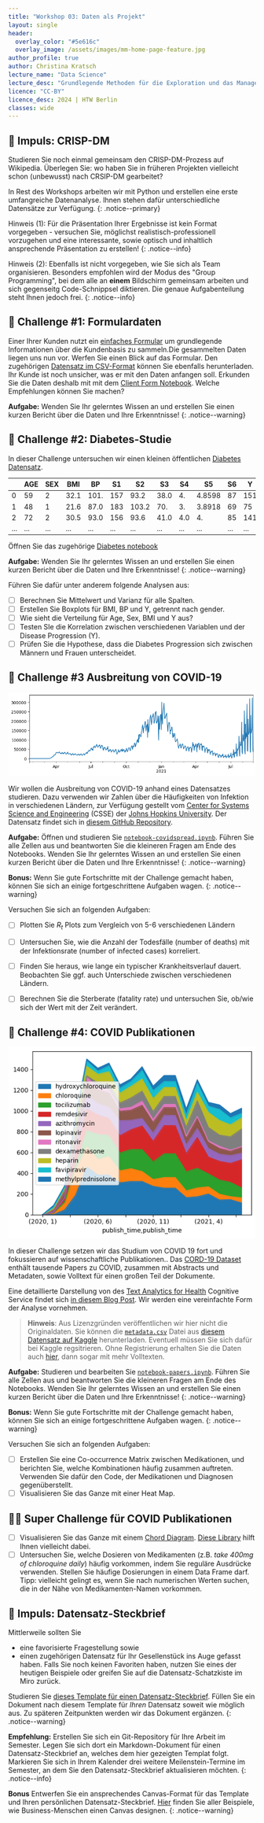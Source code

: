 ```yaml
---
title: "Workshop 03: Daten als Projekt"
layout: single
header:
  overlay_color: "#5e616c"
  overlay_image: /assets/images/mm-home-page-feature.jpg
author_profile: true
author: Christina Kratsch
lecture_name: "Data Science"
lecture_desc: "Grundlegende Methoden für die Exploration und das Management von Daten."
licence: "CC-BY"
licence_desc: 2024 | HTW Berlin 
classes: wide
---
```


## 🚀 Impuls: CRISP-DM

Studieren Sie noch einmal gemeinsam den CRISP-DM-Prozess auf Wikipedia. Überlegen Sie: wo haben Sie in früheren Projekten vielleicht schon (unbewusst) nach CRSIP-DM gearbeitet?

In Rest des Workshops arbeiten wir mit Python und erstellen eine erste umfangreiche Datenanalyse. Ihnen stehen dafür unterschiedliche Datensätze zur Verfügung.
{: .notice--primary}  

Hinweis (1): Für die Präsentation Ihrer Ergebnisse ist kein Format vorgegeben - versuchen Sie, möglichst realistisch-professionell vorzugehen und eine interessante, sowie optisch und inhaltlich ansprechende Präsentation zu erstellen!
{: .notice--info}

Hinweis (2): Ebenfalls ist nicht vorgegeben, wie Sie sich als Team organisieren. Besonders empfohlen wird der Modus des "Group Programming", bei dem alle an **einem** Bildschirm gemeinsam arbeiten und sich gegenseitg Code-Schnippsel diktieren. Die genaue Aufgabenteilung steht Ihnen jedoch frei.
{: .notice--info}

## 🚀 Challenge #1: Formulardaten

Einer Ihrer Kunden nutzt ein [einfaches Formular](/workshops/03-Daten-verstehen/client_form.html) um grundlegende Informationen über die Kundenbasis zu sammeln.Die gesammelten Daten liegen uns nun vor. Werfen Sie einen Blick auf das Formular. Den zugehörigen [Datensatz im CSV-Format](/workshops/03-Daten-verstehen/form.csv) können Sie ebenfalls herunterladen. Ihr Kunde ist noch unsicher, was er mit den Daten anfangen soll. Erkunden Sie die Daten deshalb mit mit dem [Client Form Notebook](/workshops/03-Daten-verstehen/client_form.ipynb). Welche Empfehlungen können Sie machen? 

**Aufgabe:** Wenden Sie Ihr gelerntes Wissen an und erstellen Sie einen kurzen Bericht über die Daten und Ihre Erkenntnisse!
{: .notice--warning} 


## 🚀 Challenge #2: Diabetes-Studie

In dieser Challenge untersuchen wir einen kleinen öffentlichen [Diabetes Datensatz](https://www4.stat.ncsu.edu/~boos/var.select/diabetes.html).

|   | AGE | SEX | BMI | BP | S1 | S2 | S3 | S4 | S5 | S6 | Y  |
|---|-----|-----|-----|----|----|----|----|----|----|----|----|
| 0 | 59 | 2 | 32.1 | 101. | 157 | 93.2 | 38.0 | 4. | 4.8598 | 87 | 151 |
| 1 | 48 | 1 | 21.6 | 87.0 | 183 | 103.2 | 70. | 3. | 3.8918 | 69 | 75 |
| 2 | 72 | 2 | 30.5 | 93.0 | 156 | 93.6 | 41.0 | 4.0 | 4. | 85 | 141 |
| ... | ... | ... | ... | ...| ...| ...| ...| ...| ...| ...| ... |

Öffnen Sie das zugehörige [Diabetes notebook](/workshops/03-Daten-verstehen/diabetes.ipynb) 

**Aufgabe:** Wenden Sie Ihr gelerntes Wissen an und erstellen Sie einen kurzen Bericht über die Daten und Ihre Erkenntnisse!
{: .notice--warning} 

Führen Sie dafür unter anderem folgende Analysen aus:

   * [ ] Berechnen Sie Mittelwert und Varianz für alle Spalten.
   * [ ] Erstellen Sie Boxplots für BMI, BP und Y, getrennt nach gender.
   * [ ] Wie sieht die Verteilung für Age, Sex, BMI und Y aus?
   * [ ] Testen SIe die Korrelation zwischen verschiedenen Variablen und der Disease Progression (Y).
   * [ ] Prüfen Sie die Hypothese, dass die Diabetes Progression sich zwischen Männern und Frauen unterscheidet.

## 🚀 Challenge #3 Ausbreitung von COVID-19

![COVID Spread](images/covidspread.png)

Wir wollen die Ausbreitung von COVID-19 anhand eines Datensatzes studieren. Dazu verwenden wir Zahlen über die Häufigkeiten von Infektion in verschiedenen Ländern, zur Verfügung gestellt vom [Center for Systems Science and Engineering](https://systems.jhu.edu/) (CSSE) der [Johns Hopkins University](https://jhu.edu/). Der Datensatz findet sich in [diesem GitHub Repository](https://github.com/CSSEGISandData/COVID-19).

**Aufgabe:** Öffnen und studieren Sie [`notebook-covidspread.ipynb`](/workshops/03-Daten-verstehen/notebook-covidspread.ipynb). Führen Sie alle Zellen aus und beantworten Sie die kleineren Fragen am Ende des Notebooks. Wenden Sie Ihr gelerntes Wissen an und erstellen Sie einen kurzen Bericht über die Daten und Ihre Erkenntnisse!
{: .notice--warning} 

**Bonus:** Wenn Sie gute Fortschritte mit der Challenge gemacht haben, können Sie sich an einige fortgeschrittene Aufgaben wagen.
{: .notice--warning} 

Versuchen Sie sich an folgenden Aufgaben:

 - [ ] Plotten Sie *R<sub>t</sub>* Plots zum Vergleich von 5-6 verschiedenen Ländern
 - [ ] Untersuchen Sie, wie die Anzahl der Todesfälle (number of deaths) mit der Infektionsrate (number of infected cases) korreliert.
 - [ ] Finden Sie heraus, wie lange ein typischer Krankheitsverlauf dauert. Beobachten Sie ggf. auch Unterschiede zwischen verschiedenen Ländern.
 - [ ] Berechnen Sie die Sterberate (fatality rate) und untersuchen Sie, ob/wie sich der Wert mit der Zeit verändert.


## 🚀 Challenge #4: COVID Publikationen

![Covid Medical Treatment](/workshops/03-Daten-verstehen/images/covidtreat.png)

In dieser Challenge setzen wir das Studium von COVID 19 fort und fokussieren auf wissenschaftliche Publikationen.. Das [CORD-19 Dataset](https://www.kaggle.com/allen-institute-for-ai/CORD-19-research-challenge) enthält tausende Papers zu COVID, zusammen mit Abstracts und Metadaten, sowie Volltext für einen großen Teil der Dokumente.

Eine detaillierte Darstellung von des [Text Analytics for Health](https://docs.microsoft.com/azure/cognitive-services/text-analytics/how-tos/text-analytics-for-health/?WT.mc_id=academic-77958-bethanycheum) Cognitive Service findet sich [in diesem Blog Post](https://soshnikov.com/science/analyzing-medical-papers-with-azure-and-text-analytics-for-health/). Wir werden eine vereinfachte Form der Analyse vornehmen.

> **Hinweis**: Aus Lizenzgründen veröffentlichen wir hier nicht die Originaldaten. Sie können die [`metadata.csv`](https://www.kaggle.com/allen-institute-for-ai/CORD-19-research-challenge?select=metadata.csv) Datei aus [diesem Datensatz auf Kaggle](https://www.kaggle.com/allen-institute-for-ai/CORD-19-research-challenge) herunterladen. Eventuell müssen Sie sich dafür bei Kaggle regsitrieren. Ohne Registrierung erhalten Sie die Daten auch [hier](https://ai2-semanticscholar-cord-19.s3-us-west-2.amazonaws.com/historical_releases.html), dann sogar mit mehr Volltexten.

**Aufgabe:** Studieren und bearbeiten Sie [`notebook-papers.ipynb`](/workshops/03-Daten-verstehen/notebook-papers.ipynb). Führen Sie alle Zellen aus und beantworten Sie die kleineren Fragen am Ende des Notebooks. Wenden Sie Ihr gelerntes Wissen an und erstellen Sie einen kurzen Bericht über die Daten und Ihre Erkenntnisse!
{: .notice--warning} 

**Bonus:** Wenn Sie gute Fortschritte mit der Challenge gemacht haben, können Sie sich an einige fortgeschrittene Aufgaben wagen.
{: .notice--warning} 

Versuchen Sie sich an folgenden Aufgaben:

- [ ] Erstellen Sie eine Co-occurrence Matrix zwischen Medikationen, und berichten Sie, welche Kombinationen häufig zusammen auftreten. Verwenden Sie dafür den Code, der Medikationen und Diagnosen gegenüberstellt.
- [ ] Visualisieren Sie das Ganze mit einer Heat Map.

## 🚀🚀 Super Challenge für COVID Publikationen

- [ ] Visualisieren Sie das Ganze mit einem [Chord Diagram](https://en.wikipedia.org/wiki/Chord_diagram). [Diese Library](https://pypi.org/project/chord/) hilft Ihnen vielleicht dabei.
- [ ] Untersuchen Sie, welche Dosieren von Medikamenten (z.B. *take 400mg of chloroquine daily*) häufig vorkommen, indem Sie reguläre Ausdrücke verwenden. Stellen Sie häufige Dosierungen in einem Data Frame darf. Tipp: vielleicht gelingt es, wenn Sie nach numerischen Werten suchen, die in der Nähe von Medikamenten-Namen vorkommen.

## 🚀 Impuls: Datensatz-Steckbrief

Mittlerweile sollten Sie 
* eine favorisierte Fragestellung sowie 
* einen zugehörigen Datensatz 
für Ihr Gesellenstück ins Auge gefasst haben. Falls Sie noch keinen Favoriten haben, nutzen Sie eines der heutigen Beispiele oder greifen Sie auf die Datensatz-Schatzkiste im Miro zurück.

Studieren Sie [dieses Template für einen Datensatz-Steckbrief](/workshops/03-Daten-verstehen/data-sheet.md). Füllen Sie ein Dokument nach diesem Template für *Ihren* Datensatz soweit wie möglich aus. Zu späteren Zeitpunkten werden wir das Dokument ergänzen.
{: .notice--warning} 

**Empfehlung:** Erstellen Sie sich ein Git-Repository für Ihre Arbeit im Semester. Legen Sie sich dort ein Markdown-Dokument für einen Datensatz-Steckbrief an, welches dem hier gezeigten Templat folgt. Markieren Sie sich in Ihrem Kalender drei weitere Meilenstein-Termine im Semester, an dem Sie den Datensatz-Steckbrief aktualisieren möchten. 
{: .notice--info} 

**Bonus** Entwerfen Sie ein ansprechendes Canvas-Format für das Template und Ihren persönlichen Datensatz-Steckbrief. [Hier](https://www.datentreiber.de/methode/#canvas) finden Sie aller Beispiele, wie Business-Menschen einen Canvas designen.
{: .notice--warning} 